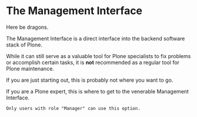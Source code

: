 # The Management Interface

Here be dragons.

The Management Interface is a direct interface into the backend software stack of Plone.

While it can still serve as a valuable tool for Plone specialists to fix problems or accomplish certain tasks,
it is **not** recommended as a regular tool for Plone maintenance.

If you are just starting out, this is probably not where you want to go.

If you are a Plone expert, this is where to get to the venerable Management Interface.

```{note}
Only users with role "Manager" can use this option.
```
